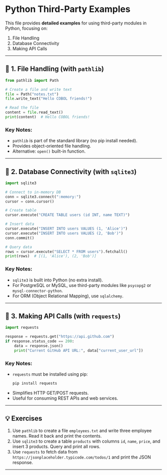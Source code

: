 # Python Third-Party Examples

This file provides **detailed examples** for using third-party modules in Python, focusing on:

1. File Handling  
2. Database Connectivity  
3. Making API Calls  

---

## 🔹 1. File Handling (with `pathlib`)

```python
from pathlib import Path

# Create a file and write text
file = Path("notes.txt")
file.write_text("Hello COBOL friends!")

# Read the file
content = file.read_text()
print(content)  # Hello COBOL friends!
```

### Key Notes:
- `pathlib` is part of the standard library (no pip install needed).  
- Provides object-oriented file handling.  
- Alternative: `open()` built-in function.

---

## 🔹 2. Database Connectivity (with `sqlite3`)

```python
import sqlite3

# Connect to in-memory DB
conn = sqlite3.connect(":memory:")
cursor = conn.cursor()

# Create table
cursor.execute("CREATE TABLE users (id INT, name TEXT)")

# Insert data
cursor.execute("INSERT INTO users VALUES (1, 'Alice')")
cursor.execute("INSERT INTO users VALUES (2, 'Bob')")
conn.commit()

# Query data
rows = cursor.execute("SELECT * FROM users").fetchall()
print(rows)  # [(1, 'Alice'), (2, 'Bob')]
```

### Key Notes:
- `sqlite3` is built into Python (no extra install).  
- For PostgreSQL or MySQL, use third-party modules like `psycopg2` or `mysql-connector-python`.  
- For ORM (Object Relational Mapping), use `sqlalchemy`.

---

## 🔹 3. Making API Calls (with `requests`)

```python
import requests

response = requests.get("https://api.github.com")
if response.status_code == 200:
    data = response.json()
    print("Current GitHub API URL:", data["current_user_url"])
```

### Key Notes:
- `requests` must be installed using pip:  
  ```bash
  pip install requests
  ```
- Simplifies HTTP GET/POST requests.  
- Useful for consuming REST APIs and web services.

---

## 💡 Exercises

1. Use `pathlib` to create a file `employees.txt` and write three employee names. Read it back and print the contents.  
2. Use `sqlite3` to create a table `products` with columns `id`, `name`, `price`, and insert 3 products. Query and print all rows.  
3. Use `requests` to fetch data from `https://jsonplaceholder.typicode.com/todos/1` and print the JSON response.  

---
